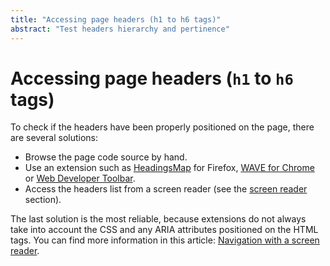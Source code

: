 ```yaml
---
title: "Accessing page headers (h1 to h6 tags)"
abstract: "Test headers hierarchy and pertinence"
---
```


# Accessing page headers (`h1` to `h6` tags)

To check if the headers have been properly positioned on the page, there are several solutions:
- Browse the page code source by hand.
- Use an extension such as [HeadingsMap](https://addons.mozilla.org/fr/firefox/addon/headingsmap/) for Firefox, [WAVE for Chrome](http://wave.webaim.org/extension/) or [Web Developer Toolbar](http://chrispederick.com/work/web-developer/).
- Access the headers list from a screen reader (see the [screen reader](../navigating-with-a-screen-reader/) section).

The last solution is the most reliable, because extensions do not always take into account the CSS and any ARIA attributes positioned on the HTML tags.
You can find more information in this article: [Navigation with a screen reader](../navigating-with-a-screen-reader/).
